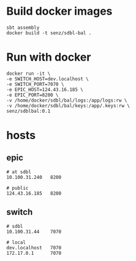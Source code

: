 # Build docker images
```
sbt assembly
docker build -t senz/sdbl-bal .
```

# Run with docker
```
docker run -it \
-e SWITCH_HOST=dev.localhost \
-e SWITCH_PORT=7070 \
-e EPIC_HOST=124.43.16.185 \
-e EPIC_PORT=8200 \
-v /home/docker/sdbl/bal/logs:/app/logs:rw \
-v /home/docker/sdbl/bal/keys:/app/.keys:rw \
senz/sdblbal:0.1
```

# hosts

## epic
```
# at sdbl
10.100.31.240   8200

# public  
124.43.16.185   8200
```

## switch
```
# sdbl
10.100.31.44    7070

# local
dev.localhost   7070
172.17.0.1      7070
```

